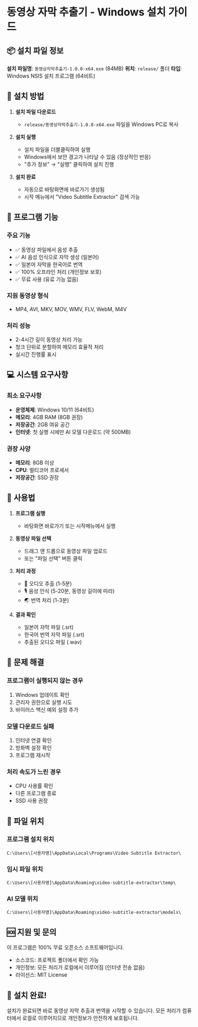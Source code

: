 # 동영상 자막 추출기 - Windows 설치 가이드

## 📦 설치 파일 정보

**설치 파일명**: `동영상자막추출기-1.0.0-x64.exe` (84MB)
**위치**: `release/` 폴더
**타입**: Windows NSIS 설치 프로그램 (64비트)

## 🚀 설치 방법

1. **설치 파일 다운로드**
   - `release/동영상자막추출기-1.0.0-x64.exe` 파일을 Windows PC로 복사

2. **설치 실행**
   - 설치 파일을 더블클릭하여 실행
   - Windows에서 보안 경고가 나타날 수 있음 (정상적인 반응)
   - "추가 정보" → "실행" 클릭하여 설치 진행

3. **설치 완료**
   - 자동으로 바탕화면에 바로가기 생성됨
   - 시작 메뉴에서 "Video Subtitle Extractor" 검색 가능

## 🎯 프로그램 기능

### 주요 기능
- ✅ 동영상 파일에서 음성 추출
- ✅ AI 음성 인식으로 자막 생성 (일본어)
- ✅ 일본어 자막을 한국어로 번역
- ✅ 100% 오프라인 처리 (개인정보 보호)
- ✅ 무료 사용 (유료 기능 없음)

### 지원 동영상 형식
- MP4, AVI, MKV, MOV, WMV, FLV, WebM, M4V

### 처리 성능
- 2-4시간 길이 동영상 처리 가능
- 청크 단위로 분할하여 메모리 효율적 처리
- 실시간 진행률 표시

## 💻 시스템 요구사항

### 최소 요구사항
- **운영체제**: Windows 10/11 (64비트)
- **메모리**: 4GB RAM (8GB 권장)
- **저장공간**: 2GB 여유 공간
- **인터넷**: 첫 실행 시에만 AI 모델 다운로드 (약 500MB)

### 권장 사양
- **메모리**: 8GB 이상
- **CPU**: 멀티코어 프로세서
- **저장공간**: SSD 권장

## 📝 사용법

1. **프로그램 실행**
   - 바탕화면 바로가기 또는 시작메뉴에서 실행

2. **동영상 파일 선택**
   - 드래그 앤 드롭으로 동영상 파일 업로드
   - 또는 "파일 선택" 버튼 클릭

3. **처리 과정**
   - 🎵 오디오 추출 (1-5분)
   - 🎙️ 음성 인식 (5-20분, 동영상 길이에 따라)
   - 🌏 번역 처리 (1-3분)

4. **결과 확인**
   - 일본어 자막 파일 (.srt)
   - 한국어 번역 자막 파일 (.srt)
   - 추출된 오디오 파일 (.wav)

## 🔧 문제 해결

### 프로그램이 실행되지 않는 경우
1. Windows 업데이트 확인
2. 관리자 권한으로 실행 시도
3. 바이러스 백신 예외 설정 추가

### 모델 다운로드 실패
1. 인터넷 연결 확인
2. 방화벽 설정 확인
3. 프로그램 재시작

### 처리 속도가 느린 경우
- CPU 사용률 확인
- 다른 프로그램 종료
- SSD 사용 권장

## 📁 파일 위치

### 프로그램 설치 위치
```
C:\Users\[사용자명]\AppData\Local\Programs\Video Subtitle Extractor\
```

### 임시 파일 위치
```
C:\Users\[사용자명]\AppData\Roaming\video-subtitle-extractor\temp\
```

### AI 모델 위치
```
C:\Users\[사용자명]\AppData\Roaming\video-subtitle-extractor\models\
```

## 🆘 지원 및 문의

이 프로그램은 100% 무료 오픈소스 소프트웨어입니다.
- 소스코드: 프로젝트 폴더에서 확인 가능
- 개인정보: 모든 처리가 로컬에서 이루어짐 (인터넷 전송 없음)
- 라이선스: MIT License

## 🎉 설치 완료!

설치가 완료되면 바로 동영상 자막 추출과 번역을 시작할 수 있습니다.
모든 처리가 컴퓨터에서 로컬로 이루어지므로 개인정보가 안전하게 보호됩니다.